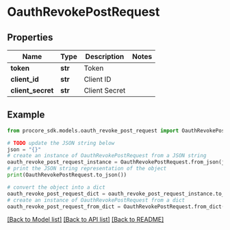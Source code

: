 # OauthRevokePostRequest


## Properties

Name | Type | Description | Notes
------------ | ------------- | ------------- | -------------
**token** | **str** | Token | 
**client_id** | **str** | Client ID | 
**client_secret** | **str** | Client Secret | 

## Example

```python
from procore_sdk.models.oauth_revoke_post_request import OauthRevokePostRequest

# TODO update the JSON string below
json = "{}"
# create an instance of OauthRevokePostRequest from a JSON string
oauth_revoke_post_request_instance = OauthRevokePostRequest.from_json(json)
# print the JSON string representation of the object
print(OauthRevokePostRequest.to_json())

# convert the object into a dict
oauth_revoke_post_request_dict = oauth_revoke_post_request_instance.to_dict()
# create an instance of OauthRevokePostRequest from a dict
oauth_revoke_post_request_from_dict = OauthRevokePostRequest.from_dict(oauth_revoke_post_request_dict)
```
[[Back to Model list]](../README.md#documentation-for-models) [[Back to API list]](../README.md#documentation-for-api-endpoints) [[Back to README]](../README.md)


